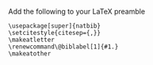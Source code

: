 Add the following to your LaTeX preamble 

```
\usepackage[super]{natbib}
\setcitestyle{citesep={,}}
\makeatletter  
\renewcommand\@biblabel[1]{#1.}  
\makeatother
```
